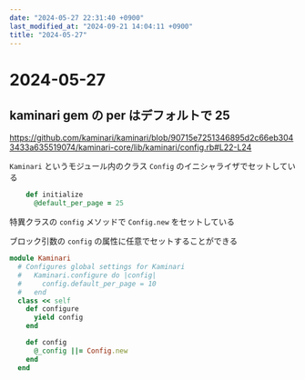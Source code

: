 ```yaml
---
date: "2024-05-27 22:31:40 +0900"
last_modified_at: "2024-09-21 14:04:11 +0900"
title: "2024-05-27"
---
```


# 2024-05-27
## kaminari gem の per はデフォルトで 25

https://github.com/kaminari/kaminari/blob/90715e7251346895d2c66eb3043433a635519074/kaminari-core/lib/kaminari/config.rb#L22-L24

`Kaminari` というモジュール内のクラス `Config` のイニシャライザでセットしている

```rb
    def initialize
      @default_per_page = 25
```

特異クラスの `config` メソッドで `Config.new` をセットしている

ブロック引数の `config` の属性に任意でセットすることができる

```rb
module Kaminari
  # Configures global settings for Kaminari
  #   Kaminari.configure do |config|
  #     config.default_per_page = 10
  #   end
  class << self
    def configure
      yield config
    end

    def config
      @_config ||= Config.new
    end
  end
```

